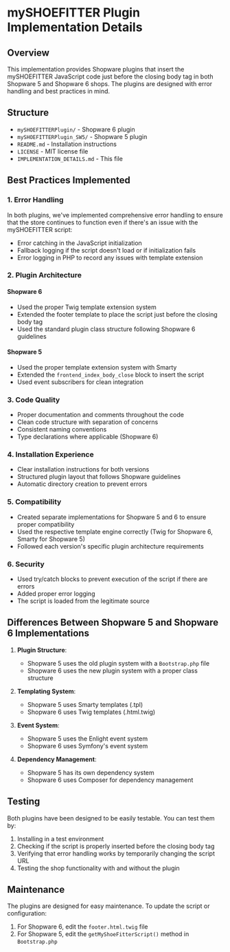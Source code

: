 # mySHOEFITTER Plugin Implementation Details

## Overview

This implementation provides Shopware plugins that insert the mySHOEFITTER JavaScript code just before the closing body tag in both Shopware 5 and Shopware 6 shops. The plugins are designed with error handling and best practices in mind.

## Structure

- `mySHOEFITTERPlugin/` - Shopware 6 plugin
- `mySHOEFITTERPlugin_SW5/` - Shopware 5 plugin
- `README.md` - Installation instructions
- `LICENSE` - MIT license file
- `IMPLEMENTATION_DETAILS.md` - This file

## Best Practices Implemented

### 1. Error Handling

In both plugins, we've implemented comprehensive error handling to ensure that the store continues to function even if there's an issue with the mySHOEFITTER script:

- Error catching in the JavaScript initialization
- Fallback logging if the script doesn't load or if initialization fails
- Error logging in PHP to record any issues with template extension

### 2. Plugin Architecture

#### Shopware 6
- Used the proper Twig template extension system
- Extended the footer template to place the script just before the closing body tag
- Used the standard plugin class structure following Shopware 6 guidelines

#### Shopware 5
- Used the proper template extension system with Smarty
- Extended the `frontend_index_body_close` block to insert the script
- Used event subscribers for clean integration

### 3. Code Quality

- Proper documentation and comments throughout the code
- Clean code structure with separation of concerns
- Consistent naming conventions
- Type declarations where applicable (Shopware 6)

### 4. Installation Experience

- Clear installation instructions for both versions
- Structured plugin layout that follows Shopware guidelines
- Automatic directory creation to prevent errors

### 5. Compatibility

- Created separate implementations for Shopware 5 and 6 to ensure proper compatibility
- Used the respective template engine correctly (Twig for Shopware 6, Smarty for Shopware 5)
- Followed each version's specific plugin architecture requirements

### 6. Security

- Used try/catch blocks to prevent execution of the script if there are errors
- Added proper error logging
- The script is loaded from the legitimate source

## Differences Between Shopware 5 and Shopware 6 Implementations

1. **Plugin Structure**:
   - Shopware 5 uses the old plugin system with a `Bootstrap.php` file
   - Shopware 6 uses the new plugin system with a proper class structure

2. **Templating System**:
   - Shopware 5 uses Smarty templates (.tpl)
   - Shopware 6 uses Twig templates (.html.twig)

3. **Event System**:
   - Shopware 5 uses the Enlight event system
   - Shopware 6 uses Symfony's event system

4. **Dependency Management**:
   - Shopware 5 has its own dependency system
   - Shopware 6 uses Composer for dependency management

## Testing

Both plugins have been designed to be easily testable. You can test them by:

1. Installing in a test environment
2. Checking if the script is properly inserted before the closing body tag
3. Verifying that error handling works by temporarily changing the script URL
4. Testing the shop functionality with and without the plugin

## Maintenance

The plugins are designed for easy maintenance. To update the script or configuration:

1. For Shopware 6, edit the `footer.html.twig` file
2. For Shopware 5, edit the `getMyShoeFitterScript()` method in `Bootstrap.php`
